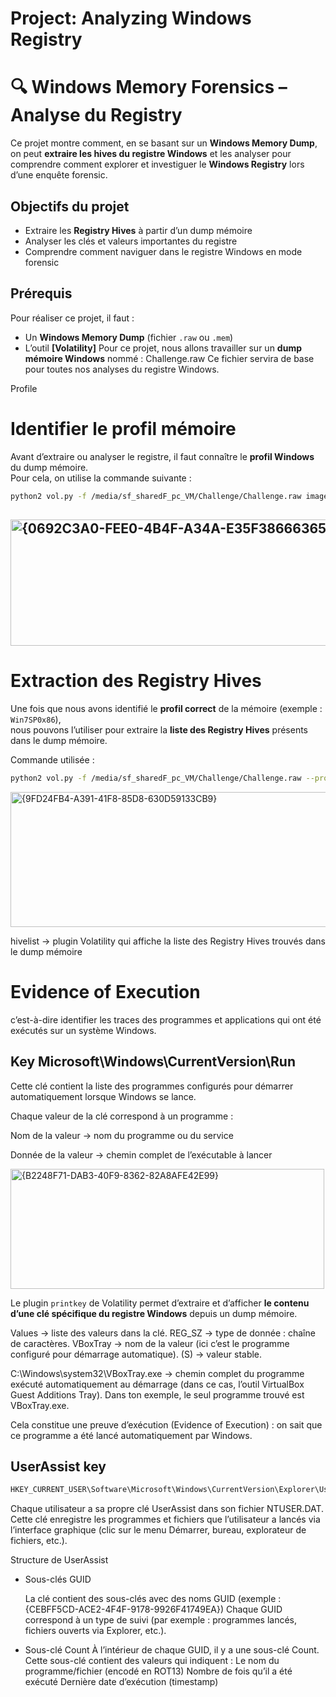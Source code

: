 # Project: Analyzing Windows Registry
# 🔍 Windows Memory Forensics – Analyse du Registry

Ce projet montre comment, en se basant sur un **Windows Memory Dump**, on peut **extraire les hives du registre Windows** et les analyser pour comprendre comment explorer et investiguer le **Windows Registry** lors d’une enquête forensic.


##  Objectifs du projet

- Extraire les **Registry Hives** à partir d’un dump mémoire
- Analyser les clés et valeurs importantes du registre
- Comprendre comment naviguer dans le registre Windows en mode forensic


##  Prérequis

Pour réaliser ce projet, il faut :

- Un **Windows Memory Dump** (fichier `.raw` ou `.mem`)
- L’outil **[Volatility]**
Pour ce projet, nous allons travailler sur un **dump mémoire Windows** nommé : Challenge.raw
Ce fichier servira de base pour toutes nos analyses du registre Windows.


Profile
#   Identifier le profil mémoire

Avant d’extraire ou analyser le registre, il faut connaître le **profil Windows** du dump mémoire.  
Pour cela, on utilise la commande suivante :
```bash
python2 vol.py -f /media/sf_sharedF_pc_VM/Challenge/Challenge.raw imageinfo
```
## <img width="526" height="202" alt="{0692C3A0-FEE0-4B4F-A34A-E35F38666365}" src="https://github.com/user-attachments/assets/5cd0c63e-f091-4144-aa91-d38e547c1b0a" />

#  Extraction des Registry Hives

Une fois que nous avons identifié le **profil correct** de la mémoire (exemple : `Win7SP0x86`),  
nous pouvons l’utiliser pour extraire la **liste des Registry Hives** présents dans le dump mémoire.

Commande utilisée :

```bash
python2 vol.py -f /media/sf_sharedF_pc_VM/Challenge/Challenge.raw --profile=Win7SP0x86 hivelist
```
<img width="532" height="216" alt="{9FD24FB4-A391-41F8-85D8-630D59133CB9}" src="https://github.com/user-attachments/assets/ccf1ef76-fda3-4870-8238-076899b34a6c" />

hivelist → plugin Volatility qui affiche la liste des Registry Hives trouvés dans le dump mémoire

# Evidence of Execution
c’est-à-dire identifier les traces des programmes et applications qui ont été exécutés sur un système Windows.
## Key Microsoft\Windows\CurrentVersion\Run
Cette clé contient la liste des programmes configurés pour démarrer automatiquement lorsque Windows se lance.

Chaque valeur de la clé correspond à un programme :

Nom de la valeur → nom du programme ou du service

Donnée de la valeur → chemin complet de l’exécutable à lancer

<img width="502" height="192" alt="{B2248F71-DAB3-40F9-8362-82A8AFE42E99}" src="https://github.com/user-attachments/assets/930b3489-92ce-45bf-ba19-734bfc20f121" />

Le plugin `printkey` de Volatility permet d’extraire et d’afficher **le contenu d’une clé spécifique du registre Windows** depuis un dump mémoire.

Values → liste des valeurs dans la clé.
REG_SZ → type de donnée : chaîne de caractères.
VBoxTray → nom de la valeur (ici c’est le programme configuré pour démarrage automatique).
(S) → valeur stable.

C:\Windows\system32\VBoxTray.exe → chemin complet du programme exécuté automatiquement au démarrage (dans ce cas, l’outil VirtualBox Guest Additions Tray).
Dans ton exemple, le seul programme trouvé est VBoxTray.exe.

Cela constitue une preuve d’exécution (Evidence of Execution) : on sait que ce programme a été lancé automatiquement par Windows.

## UserAssist key
```bash
HKEY_CURRENT_USER\Software\Microsoft\Windows\CurrentVersion\Explorer\UserAssist
```

Chaque utilisateur a sa propre clé UserAssist dans son fichier NTUSER.DAT.
Cette clé enregistre les programmes et fichiers que l’utilisateur a lancés via l’interface graphique (clic sur le menu Démarrer, bureau, explorateur de fichiers, etc.).

Structure de UserAssist

- Sous-clés GUID

     La clé contient des sous-clés avec des noms GUID (exemple : {CEBFF5CD-ACE2-4F4F-9178-9926F41749EA})
     Chaque GUID correspond à un type de suivi (par exemple : programmes lancés, fichiers ouverts via Explorer, etc.).

- Sous-clé Count
     À l’intérieur de chaque GUID, il y a une sous-clé Count.
     Cette sous-clé contient des valeurs qui indiquent :
        Le nom du programme/fichier (encodé en ROT13)
        Nombre de fois qu’il a été exécuté
        Dernière date d’exécution (timestamp)
